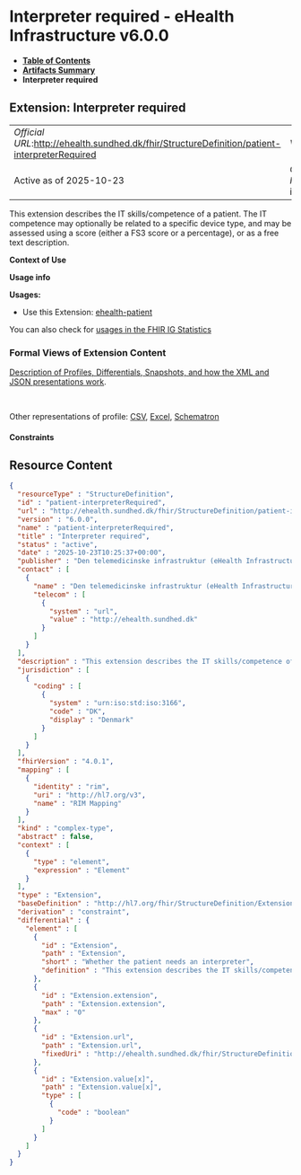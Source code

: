 # Interpreter required - eHealth Infrastructure v6.0.0

* [**Table of Contents**](toc.md)
* [**Artifacts Summary**](artifacts.md)
* **Interpreter required**

## Extension: Interpreter required 

| | |
| :--- | :--- |
| *Official URL*:http://ehealth.sundhed.dk/fhir/StructureDefinition/patient-interpreterRequired | *Version*:6.0.0 |
| Active as of 2025-10-23 | *Computable Name*:patient-interpreterRequired |

This extension describes the IT skills/competence of a patient. The IT competence may optionally be related to a specific device type, and may be assessed using a score (either a FS3 score or a percentage), or as a free text description.

**Context of Use**

**Usage info**

**Usages:**

* Use this Extension: [ehealth-patient](StructureDefinition-ehealth-patient.md)

You can also check for [usages in the FHIR IG Statistics](https://packages2.fhir.org/xig/dk.ehealth.sundhed.fhir.ig.core|current/StructureDefinition/patient-interpreterRequired)

### Formal Views of Extension Content

 [Description of Profiles, Differentials, Snapshots, and how the XML and JSON presentations work](http://build.fhir.org/ig/FHIR/ig-guidance/readingIgs.html#structure-definitions). 

 

Other representations of profile: [CSV](StructureDefinition-patient-interpreterRequired.csv), [Excel](StructureDefinition-patient-interpreterRequired.xlsx), [Schematron](StructureDefinition-patient-interpreterRequired.sch) 

#### Constraints



## Resource Content

```json
{
  "resourceType" : "StructureDefinition",
  "id" : "patient-interpreterRequired",
  "url" : "http://ehealth.sundhed.dk/fhir/StructureDefinition/patient-interpreterRequired",
  "version" : "6.0.0",
  "name" : "patient-interpreterRequired",
  "title" : "Interpreter required",
  "status" : "active",
  "date" : "2025-10-23T10:25:37+00:00",
  "publisher" : "Den telemedicinske infrastruktur (eHealth Infrastructure)",
  "contact" : [
    {
      "name" : "Den telemedicinske infrastruktur (eHealth Infrastructure)",
      "telecom" : [
        {
          "system" : "url",
          "value" : "http://ehealth.sundhed.dk"
        }
      ]
    }
  ],
  "description" : "This extension describes the IT skills/competence of a patient. The IT competence may optionally be related to a specific device type, and may be assessed using a score (either a FS3 score or a percentage), or as a free text description.",
  "jurisdiction" : [
    {
      "coding" : [
        {
          "system" : "urn:iso:std:iso:3166",
          "code" : "DK",
          "display" : "Denmark"
        }
      ]
    }
  ],
  "fhirVersion" : "4.0.1",
  "mapping" : [
    {
      "identity" : "rim",
      "uri" : "http://hl7.org/v3",
      "name" : "RIM Mapping"
    }
  ],
  "kind" : "complex-type",
  "abstract" : false,
  "context" : [
    {
      "type" : "element",
      "expression" : "Element"
    }
  ],
  "type" : "Extension",
  "baseDefinition" : "http://hl7.org/fhir/StructureDefinition/Extension",
  "derivation" : "constraint",
  "differential" : {
    "element" : [
      {
        "id" : "Extension",
        "path" : "Extension",
        "short" : "Whether the patient needs an interpreter",
        "definition" : "This extension describes the IT skills/competence of a patient. The IT competence may optionally be related to a specific device type, and may be assessed using a score (either a FS3 score or a percentage), or as a free text description."
      },
      {
        "id" : "Extension.extension",
        "path" : "Extension.extension",
        "max" : "0"
      },
      {
        "id" : "Extension.url",
        "path" : "Extension.url",
        "fixedUri" : "http://ehealth.sundhed.dk/fhir/StructureDefinition/patient-interpreterRequired"
      },
      {
        "id" : "Extension.value[x]",
        "path" : "Extension.value[x]",
        "type" : [
          {
            "code" : "boolean"
          }
        ]
      }
    ]
  }
}

```
